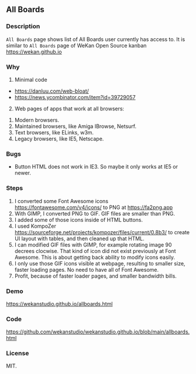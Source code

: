 ## All Boards

### Description

`All Boards` page shows list of All Boards user currently has access to.
It is similar to `All Boards` page of WeKan Open Source kanban https://wekan.github.io

### Why

1) Minimal code

- https://danluu.com/web-bloat/
- https://news.ycombinator.com/item?id=39729057

2) Web pages of apps that work at all browsers:
	
1. Modern browsers.
2. Maintained browsers, like Amiga IBrowse, Netsurf.
3. Text browsers, like ELinks, w3m.
3. Legacy browsers, like IE5, Netscape.

### Bugs

- Button HTML does not work in IE3. So maybe it only works at IE5 or newer.

### Steps

1. I converted some Font Awesome icons https://fontawesome.com/v4/icons/ to PNG at https://fa2png.app
2. With GIMP, I converted PNG to GIF. GIF files are smaller than PNG.
3. I added some of those icons inside of HTML buttons.
4. I used KompoZer https://sourceforge.net/projects/kompozer/files/current/0.8b3/ to create UI layout with tables, and then cleaned up that HTML.
5. I can modified GIF files with GIMP, for example rotating image 90 decrees clocwise.
   That kind of icon did not exist previously at Font Awesome.
   This is about getting back ability to modify icons easily.
6. I only use those GIF icons visible at webpage, resulting to smaller size, faster loading pages.
   No need to have all of Font Awesome.
7. Profit, because of faster loader pages, and smaller bandwidth bills.

### Demo

https://wekanstudio.github.io/allboards.html

### Code

https://github.com/wekanstudio/wekanstudio.github.io/blob/main/allboards.html

### License

MIT.
